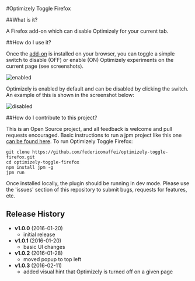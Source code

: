 #Optimizely Toggle Firefox

##What is it?

A Firefox add-on which can disable Optimizely for your current tab.

##How do I use it?

Once the [add-on](https://addons.mozilla.org/en-US/firefox/addon/optimizely-toggle/) is installed on your browser, you can toggle a simple switch to disable (OFF) or enable (ON) Optimizely experiments on the current page (see screenshots).

![enabled](http://i.imgur.com/jX1RNjhl.png)

Optimizely is enabled by default and can be disabled by clicking the switch. An example of this is shown in the screenshot below:

![disabled](http://i.imgur.com/Q2IhDbyl.png)

##How do I contribute to this project?

This is an Open Source project, and all feedback is welcome and pull requests encouraged.
Basic instructions to run a jpm project like this one [can be found here](https://developer.mozilla.org/en-US/Add-ons/SDK/Tutorials/Getting_Started_%28jpm%29).
To run Optimizely Toggle Firefox:

```
git clone https://github.com/federicomaffei/optimizely-toggle-firefox.git
cd optimizely-toggle-firefox
npm install jpm -g
jpm run
```

Once installed locally, the plugin should be running in dev mode.
Please use the 'issues' section of this repository to submit bugs, requests for features, etc.

## Release History
- **v1.0.0** (2016-01-20)
    - initial release
- **v1.0.1** (2016-01-20)
    - basic UI changes
- **v1.0.2** (2016-01-28)
    - moved popup to top left
- **v1.0.3** (2016-02-11)
    - added visual hint that Optimizely is turned off on a given page